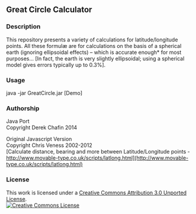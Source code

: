 ## Great Circle Calculator

### Description
This repository presents a variety of calculations for latitude/longitude points. All these formulæ are for calculations on the basis of a spherical earth (ignoring ellipsoidal effects) – which is accurate enough* for most purposes… [In fact, the earth is very slightly ellipsoidal; using a spherical model gives errors typically up to 0.3%].

### Usage
java -jar GreatCircle.jar [Demo]

### Authorship
Java Port  
Copyright Derek Chafin 2014  

Original Javascript Version  
Copyright Chris Veness 2002-2012  
[Calculate distance, bearing and more between Latitude/Longitude points - http://www.movable-type.co.uk/scripts/latlong.html](http://www.movable-type.co.uk/scripts/latlong.html)

### License
This work is licensed under a <a rel="license" href="http://creativecommons.org/licenses/by/3.0/">Creative Commons Attribution 3.0 Unported License</a>.  
<a rel="license" href="http://creativecommons.org/licenses/by/3.0/"><img alt="Creative Commons License" style="border-width:0" src="http://i.creativecommons.org/l/by/3.0/88x31.png" /></a>
